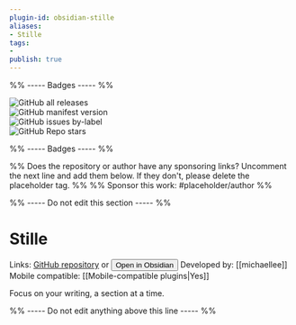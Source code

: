 ```yaml
---
plugin-id: obsidian-stille
aliases:
- Stille
tags: 
- 
publish: true
---
```


%% ----- Badges ----- %%

![GitHub all releases](https://img.shields.io/github/downloads/michaellee/stille/total?color=573E7A&logo=github&style=for-the-badge)   
![GitHub manifest version](https://img.shields.io/github/manifest-json/v/michaellee/stille?color=573E7A&logo=github&style=for-the-badge)   
![GitHub issues by-label](https://img.shields.io/github/issues/michaellee/stille/help%20wanted?color=573E7A&logo=github&style=for-the-badge)   
![GitHub Repo stars](https://img.shields.io/github/stars/michaellee/stille?color=573E7A&logo=github&style=for-the-badge)

%% ----- Badges ----- %%

%% Does the repository or author have any sponsoring links? Uncomment the next line and add them below. If they don't, please delete the placeholder tag. %%
%% Sponsor this work: #placeholder/author %%

%% ----- Do not edit this section ----- %%

# Stille

Links: [GitHub repository](https://github.com/michaellee/stille) or [<button id=HH>Open in Obsidian</button>](obsidian://goto-plugin?id=obsidian-stille)
Developed by: [[michaellee]]
Mobile compatible: [[Mobile-compatible plugins|Yes]]

Focus on your writing, a section at a time.

%% ----- Do not edit anything above this line ----- %% 
